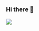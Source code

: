 ### Hi there 👋

<!--
**syanbo/syanbo** is a ✨ _special_ ✨ repository because its `README.md` (this file) appears on your GitHub profile.

Here are some ideas to get you started:

- 🔭 I’m currently working on ...
- 🌱 I’m currently learning ...
- 👯 I’m looking to collaborate on ...
- 🤔 I’m looking for help with ...
- 💬 Ask me about ...
- 📫 How to reach me: ...
- 😄 Pronouns: ...
- ⚡ Fun fact: ...
-->

<img align="canter" src="https://github-readme-stats.vercel.app/api?username=syanbo&show_icons=true&icon_color=805AD5&text_color=718096&bg_color=ffffff&hide_title=true" />
